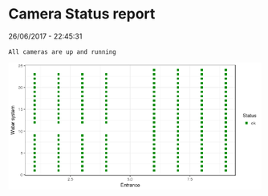Camera Status report
================
26/06/2017 - 22:45:31

    All cameras are up and running

![](camreport_files/figure-markdown_github/unnamed-chunk-2-1.png)
